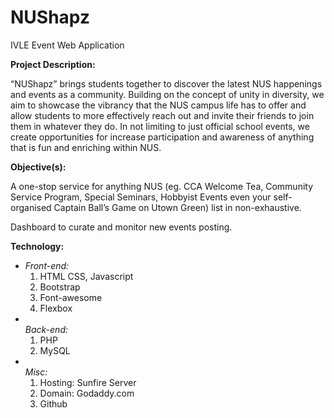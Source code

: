 # NUShapz
IVLE Event Web Application

<b>Project Description:</b>

“NUShapz” brings students together to discover the latest NUS happenings and events as a community. Building on the concept of unity in diversity, we aim to showcase the vibrancy that the NUS campus life has to offer and allow students to more effectively reach out and invite their friends to join them in whatever they do. In not limiting to just official school events, we create opportunities for increase participation and awareness of anything that is fun and enriching within NUS.

<b>Objective(s):</b>

A one-stop service for anything NUS
(eg. CCA Welcome Tea, Community Service Program, Special Seminars, Hobbyist Events even your self-organised Captain Ball’s Game on Utown Green) list in non-exhaustive.

Dashboard to curate and monitor new events posting. 

<b>Technology:</b><br/>
<ul>
  <li>
  <i>Front-end:</i> 
    <ol>
      <li>HTML CSS, Javascript</li>
      <li>Bootstrap</li>
      <li>Font-awesome</li>
      <li>Flexbox</li>
    </ol>
  </li>
  <li>
  <br/>
  <i>Back-end: </i>
    <ol>
      <li>PHP</li>
      <li>MySQL</li>
    </ol>
  </li>
  <li>
  <br/>
  <i>Misc:</i>
    <ol>
      <li>Hosting: Sunfire Server </li>
      <li>Domain: Godaddy.com</li>
      <li>Github</li>
    </ol>
  </li>
</ul>
